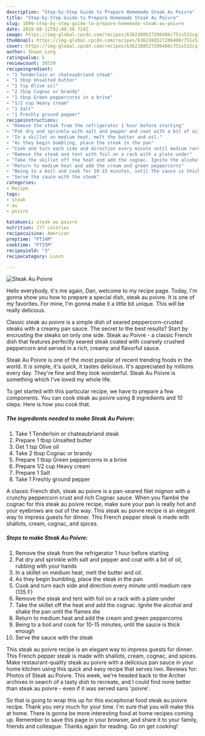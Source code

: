 ```yaml
---
description: "Step-by-Step Guide to Prepare Homemade Steak Au Poivre"
title: "Step-by-Step Guide to Prepare Homemade Steak Au Poivre"
slug: 1099-step-by-step-guide-to-prepare-homemade-steak-au-poivre
date: 2020-08-12T02:08:58.724Z
image: https://img-global.cpcdn.com/recipes/6362380527206400/751x532cq70/steak-au-poivre-recipe-main-photo.jpg
thumbnail: https://img-global.cpcdn.com/recipes/6362380527206400/751x532cq70/steak-au-poivre-recipe-main-photo.jpg
cover: https://img-global.cpcdn.com/recipes/6362380527206400/751x532cq70/steak-au-poivre-recipe-main-photo.jpg
author: Shawn Long
ratingvalue: 5
reviewcount: 30539
recipeingredient:
- "1 Tenderloin or chateaubriand steak"
- "1 tbsp Unsalted butter"
- "1 tsp Olive oil"
- "2 tbsp Cognac or brandy"
- "1 tbsp Green peppercorns in a brine"
- "1/2 cup Heavy cream"
- "1 Salt"
- "1 Freshly ground pepper"
recipeinstructions:
- "Remove the steak from the refrigerator 1 hour before starting"
- "Pat dry and sprinkle with salt and pepper and coat with a bit of oil, rubbing with your hands"
- "In a skillet on medium heat, melt the butter and oil."
- "As they begin bumbling, place the steak in the pan"
- "Cook and turn each side and direction every minute until medium rare (135 F)"
- "Remove the steak and tent with foil on a rack with a plate under"
- "Take the skillet off the heat and add the cognac. Ignite the alcohol and shake the pan until the flames die"
- "Return to medium heat and add the cream and green peppercorns"
- "Being to a boil and cook for 10-15 minutes, until the sauce is thick enough"
- "Serve the sauce with the steak"
categories:
- Recipe
tags:
- steak
- au
- poivre

katakunci: steak au poivre 
nutrition: 277 calories
recipecuisine: American
preptime: "PT34M"
cooktime: "PT35M"
recipeyield: "3"
recipecategory: Lunch

---
```



![Steak Au Poivre](https://img-global.cpcdn.com/recipes/6362380527206400/751x532cq70/steak-au-poivre-recipe-main-photo.jpg)

Hello everybody, it's me again, Dan, welcome to my recipe page. Today, I'm gonna show you how to prepare a special dish, steak au poivre. It is one of my favorites. For mine, I'm gonna make it a little bit unique. This will be really delicious.

Classic steak au poivre is a simple dish of seared peppercorn-crusted steaks with a creamy pan sauce. The secret to the best results? Start by encrusting the steaks on only one side. Steak au Poivre - a classic French dish that features perfectly seared steak coated with coarsely crushed peppercorn and served in a rich, creamy and flavorful sauce.

Steak Au Poivre is one of the most popular of recent trending foods in the world. It is simple, it's quick, it tastes delicious. It's appreciated by millions every day. They're fine and they look wonderful. Steak Au Poivre is something which I've loved my whole life.


To get started with this particular recipe, we have to prepare a few components. You can cook steak au poivre using 8 ingredients and 10 steps. Here is how you cook that.

<!--inarticleads1-->

##### The ingredients needed to make Steak Au Poivre:

1. Take 1 Tenderloin or chateaubriand steak
1. Prepare 1 tbsp Unsalted butter
1. Get 1 tsp Olive oil
1. Take 2 tbsp Cognac or brandy
1. Prepare 1 tbsp Green peppercorns in a brine
1. Prepare 1/2 cup Heavy cream
1. Prepare 1 Salt
1. Take 1 Freshly ground pepper


A classic French dish, steak au poivre is a pan-seared filet mignon with a crunchy peppercorn crust and rich Cognac sauce. When you flambé the cognac for this steak au poivre recipe, make sure your pan is really hot and your eyebrows are out of the way. This steak au poivre recipe is an elegant way to impress guests for dinner. This French pepper steak is made with shallots, cream, cognac, and spices. 

<!--inarticleads2-->

##### Steps to make Steak Au Poivre:

1. Remove the steak from the refrigerator 1 hour before starting
1. Pat dry and sprinkle with salt and pepper and coat with a bit of oil, rubbing with your hands
1. In a skillet on medium heat, melt the butter and oil.
1. As they begin bumbling, place the steak in the pan
1. Cook and turn each side and direction every minute until medium rare (135 F)
1. Remove the steak and tent with foil on a rack with a plate under
1. Take the skillet off the heat and add the cognac. Ignite the alcohol and shake the pan until the flames die
1. Return to medium heat and add the cream and green peppercorns
1. Being to a boil and cook for 10-15 minutes, until the sauce is thick enough
1. Serve the sauce with the steak


This steak au poivre recipe is an elegant way to impress guests for dinner. This French pepper steak is made with shallots, cream, cognac, and spices. Make restaurant-quality steak au poivre with a delicious pan sauce in your home kitchen using this quick and easy recipe that serves two. Reviews for: Photos of Steak au Poivre. This week, we&#39;re headed back to the Archer archives in search of a tasty dish to recreate, and I could find none better than steak au poivre - even if it was served sans &#39;poivre&#39;. 

So that is going to wrap this up for this exceptional food steak au poivre recipe. Thank you very much for your time. I'm sure that you will make this at home. There is gonna be more interesting food at home recipes coming up. Remember to save this page in your browser, and share it to your family, friends and colleague. Thanks again for reading. Go on get cooking!
